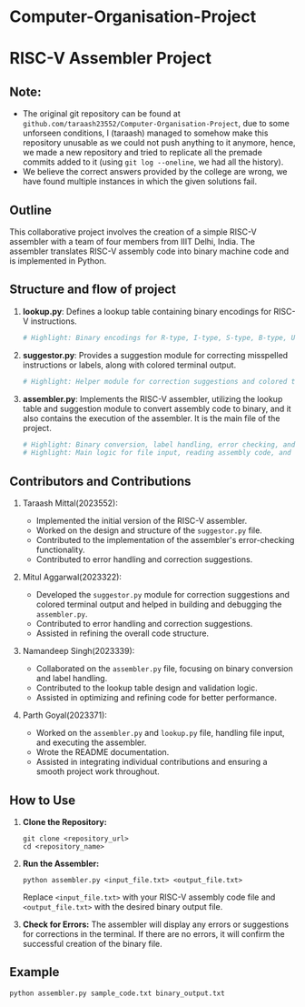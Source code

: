 # Computer-Organisation-Project
# RISC-V Assembler Project

## Note:
 - The original git repository can be found at `github.com/taraash23552/Computer-Organisation-Project`, due to some unforseen conditions, I (taraash) managed to somehow make this repository unusable as we could not push anything to it anymore, hence, we made a new repository and tried to replicate all the premade commits added to it (using `git log --oneline`, we had all the history).
 - We believe the correct answers provided by the college are wrong, we have found multiple instances in which the given solutions fail.


## Outline

This collaborative project involves the creation of a simple RISC-V assembler with a team of four members from IIIT Delhi, India. The assembler translates RISC-V assembly code into binary machine code and is implemented in Python.

## Structure and flow of project

1. **lookup.py**: Defines a lookup table containing binary encodings for RISC-V instructions.
   
   ```python
   # Highlight: Binary encodings for R-type, I-type, S-type, B-type, U-type, J-type instructions, and register mapping.
   ```

2. **suggestor.py**: Provides a suggestion module for correcting misspelled instructions or labels, along with colored terminal output.
   
   ```python
   # Highlight: Helper module for correction suggestions and colored terminal output.
   ```

3. **assembler.py**: Implements the RISC-V assembler, utilizing the lookup table and suggestion module to convert assembly code to binary, and it also contains the execution of the assembler. It is the main file of the project.
   
   ```python
   # Highlight: Binary conversion, label handling, error checking, and correction suggestions.
   # Highlight: Main logic for file input, reading assembly code, and writing binary output.
   ```




## Contributors and Contributions

1. Taraash Mittal(2023552):
    - Implemented the initial version of the RISC-V assembler.
    - Worked on the design and structure of the `suggestor.py` file.
    - Contributed to the implementation of the assembler's error-checking functionality.
    - Contributed to error handling and correction suggestions.

2. Mitul Aggarwal(2023322):
   - Developed the `suggestor.py` module for correction suggestions and colored terminal output and helped in building and debugging the `assembler.py`.
   - Contributed to error handling and correction suggestions.
   - Assisted in refining the overall code structure.

3. Namandeep Singh(2023339):
   - Collaborated on the `assembler.py` file, focusing on binary conversion and label handling.
   - Contributed to the lookup table design and validation logic.
   - Assisted in optimizing and refining code for better performance.

4. Parth Goyal(2023371):
   - Worked on the `assembler.py` and `lookup.py` file, handling file input, and executing the assembler.
   - Wrote the README documentation.
   - Assisted in integrating individual contributions and ensuring a smooth project work throughout.
  
## How to Use

1. **Clone the Repository:**
   ```
   git clone <repository_url>
   cd <repository_name>
   ```

2. **Run the Assembler:**
   ```
   python assembler.py <input_file.txt> <output_file.txt>
   ```

   Replace `<input_file.txt>` with your RISC-V assembly code file and `<output_file.txt>` with the desired binary output file.

3. **Check for Errors:**
   The assembler will display any errors or suggestions for corrections in the terminal. If there are no errors, it will confirm the successful creation of the binary file.

## Example

```bash
python assembler.py sample_code.txt binary_output.txt
```

